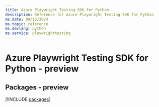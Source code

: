 ```yaml
---
title: Azure Playwright Testing SDK for Python
description: Reference for Azure Playwright Testing SDK for Python
ms.date: 09/16/2024
ms.topic: reference
ms.devlang: python
ms.service: playwrighttesting
---
```

# Azure Playwright Testing SDK for Python - preview
## Packages - preview
[!INCLUDE [packages](playwright-testing-index.md)]